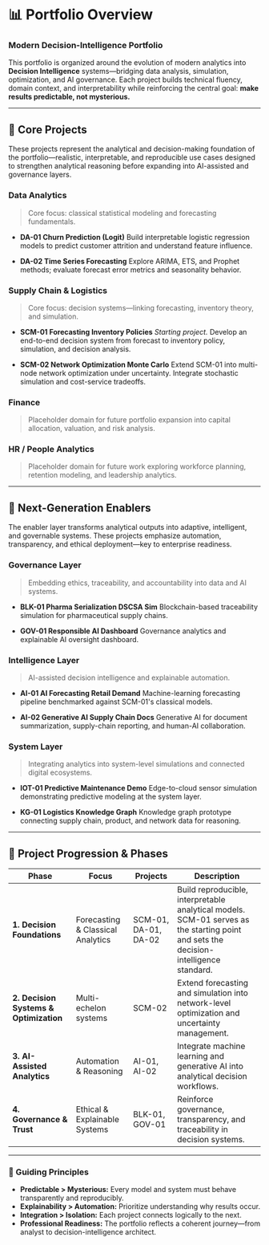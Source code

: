 # 📊 Portfolio Overview

### Modern Decision-Intelligence Portfolio

This portfolio is organized around the evolution of modern analytics into **Decision Intelligence** systems—bridging data analysis, simulation, optimization, and AI governance. Each project builds technical fluency, domain context, and interpretability while reinforcing the central goal: **make results predictable, not mysterious.**

---

## 🧩 Core Projects

These projects represent the analytical and decision-making foundation of the portfolio—realistic, interpretable, and reproducible use cases designed to strengthen analytical reasoning before expanding into AI-assisted and governance layers.

### **Data Analytics**

> Core focus: classical statistical modeling and forecasting fundamentals.

* **DA-01 Churn Prediction (Logit)**
  Build interpretable logistic regression models to predict customer attrition and understand feature influence.

* **DA-02 Time Series Forecasting**
  Explore ARIMA, ETS, and Prophet methods; evaluate forecast error metrics and seasonality behavior.

### **Supply Chain & Logistics**

> Core focus: decision systems—linking forecasting, inventory theory, and simulation.

* **SCM-01 Forecasting Inventory Policies**
  *Starting project.* Develop an end-to-end decision system from forecast to inventory policy, simulation, and decision analysis.

* **SCM-02 Network Optimization Monte Carlo**
  Extend SCM-01 into multi-node network optimization under uncertainty. Integrate stochastic simulation and cost-service tradeoffs.

### **Finance**

> Placeholder domain for future portfolio expansion into capital allocation, valuation, and risk analysis.

### **HR / People Analytics**

> Placeholder domain for future work exploring workforce planning, retention modeling, and leadership analytics.

---

## 🚀 Next-Generation Enablers

The enabler layer transforms analytical outputs into adaptive, intelligent, and governable systems. These projects emphasize automation, transparency, and ethical deployment—key to enterprise readiness.

### **Governance Layer**

> Embedding ethics, traceability, and accountability into data and AI systems.

* **BLK-01 Pharma Serialization DSCSA Sim**
  Blockchain-based traceability simulation for pharmaceutical supply chains.

* **GOV-01 Responsible AI Dashboard**
  Governance analytics and explainable AI oversight dashboard.

### **Intelligence Layer**

> AI-assisted decision intelligence and explainable automation.

* **AI-01 AI Forecasting Retail Demand**
  Machine-learning forecasting pipeline benchmarked against SCM-01's classical models.

* **AI-02 Generative AI Supply Chain Docs**
  Generative AI for document summarization, supply-chain reporting, and human-AI collaboration.

### **System Layer**

> Integrating analytics into system-level simulations and connected digital ecosystems.

* **IOT-01 Predictive Maintenance Demo**
  Edge-to-cloud sensor simulation demonstrating predictive modeling at the system layer.

* **KG-01 Logistics Knowledge Graph**
  Knowledge graph prototype connecting supply chain, product, and network data for reasoning.

---

## 📘 Project Progression & Phases

| Phase                                  | Focus                             | Projects             | Description                                                                                                                           |
| -------------------------------------- | --------------------------------- | -------------------- | ------------------------------------------------------------------------------------------------------------------------------------- |
| **1. Decision Foundations**            | Forecasting & Classical Analytics | SCM-01, DA-01, DA-02 | Build reproducible, interpretable analytical models. SCM-01 serves as the starting point and sets the decision-intelligence standard. |
| **2. Decision Systems & Optimization** | Multi-echelon systems             | SCM-02               | Extend forecasting and simulation into network-level optimization and uncertainty management.                                         |
| **3. AI-Assisted Analytics**           | Automation & Reasoning            | AI-01, AI-02         | Integrate machine learning and generative AI into analytical decision workflows.                                                      |
| **4. Governance & Trust**              | Ethical & Explainable Systems     | BLK-01, GOV-01       | Reinforce governance, transparency, and traceability in decision systems.                                                             |

---

### 🎯 Guiding Principles

* **Predictable > Mysterious:** Every model and system must behave transparently and reproducibly.
* **Explainability > Automation:** Prioritize understanding why results occur.
* **Integration > Isolation:** Each project connects logically to the next.
* **Professional Readiness:** The portfolio reflects a coherent journey—from analyst to decision-intelligence architect.
